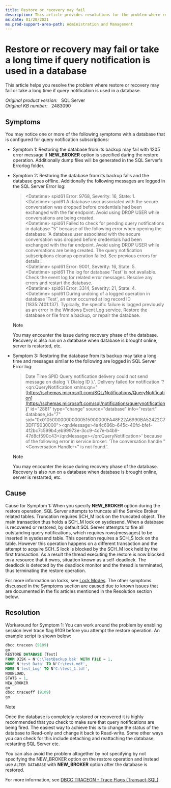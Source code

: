 ```yaml
---
title: Restore or recovery may fail
description: This article provides resolutions for the problem where restore or recovery may fail or take a long time if query notification is used in a database.
ms.date: 01/20/2021
ms.prod-support-area-path: Administration and Management
---
```

# Restore or recovery may fail or take a long time if query notification is used in a database

This article helps you resolve the problem where restore or recovery may fail or take a long time if query notification is used in a database.

_Original product version:_ &nbsp; SQL Server  
_Original KB number:_ &nbsp; 2483090

## Symptoms

You may notice one or more of the following symptoms with a database that is configured for query notification subscriptions:

- Symptom 1: Restoring the database from its backup may fail with 1205 error message if **NEW_BROKER** option is specified during the restore operation. Additionally dump files will be generated in the SQL Server's Errorlog folder.

- Symptom 2: Restoring the database from its backup fails and the database goes offline. Additionally the following messages are logged in the SQL Server Error log:

    > \<Datetime> spid61 Error: 9768, Severity: 16, State: 1.  
    \<Datetime> spid61 A database user associated with the secure conversation was dropped before credentials had been exchanged with the far endpoint. Avoid using DROP USER while conversations are being created.  
    \<Datetime> spid61 Failed to check for pending query notifications in database "5" because of the following error when opening the database: 'A database user associated with the secure conversation was dropped before credentials had been exchanged with the far endpoint. Avoid using DROP USER while conversations are being created. The query notification subscriptions cleanup operation failed. See previous errors for details.'.  
    \<Datetime> spid61 Error: 9001, Severity: 16, State: 5.  
    \<Datetime> spid61 The log for database 'Test' is not available. Check the event log for related error messages. Resolve any errors and restart the database.  
    \<Datetime> spid61 Error: 3314, Severity: 21, State: 4.  
    \<Datetime> spid61 During undoing of a logged operation in database 'Test', an error occurred at log record ID (1835:7401:137). Typically, the specific failure is logged previously as an error in the Windows Event Log service. Restore the database or file from a backup, or repair the database.

    > [!NOTE]
    > You may encounter the issue during recovery phase of the database. Recovery is also run on a database when database is brought online, server is restarted, etc.

- Symptom 3: Restoring the database from its backup may take a long time and messages similar to the following are logged in SQL Server Error log:

    > Date Time SPID Query notification delivery could not send message on dialog '{ Dialog ID }.'. Delivery failed for notification '?\<qn:QueryNotification xmlns:qn="[https://schemas.microsoft.com/SQL/Notifications/QueryNotification](https://schemas.microsoft.com/sql/notifications/querynotification)" id="2881" type="change" source="database" info="restart" database_id="7" sid="0x010500000000000515000000FA48F22A6990BA52422C73DFF9030000">\<qn:Message>4a4c696b-645c-40fd-bfef-4f2bc7c599b4;eb99973e-3cc9-4c7e-b4b9-47d8cf590c43</qn:Message></qn:QueryNotification>' because of the following error in service broker: 'The conversation handle "\<Conversation Handler>" is not found.'.

    > [!NOTE]
    > You may encounter the issue during recovery phase of the database. Recovery is also run on a database when database is brought online, server is restarted, etc.

## Cause

Cause for Symptom 1: When you specify **NEW_BROKER** option during the restore operation, SQL Server attempts to truncate all the Service Broker related tables. Truncation requires SCH_M lock on the truncated object. The main transaction thus holds a SCH_M lock on sysdesend. When a database is recovered or restored, by default SQL Server attempts to fire all outstanding query notifications, which requires rows(messages) to be inserted in sysdesend table. This operation requires a SCH_S lock on the table. However this operation happens on a different transaction and the attempt to acquire SCH_S lock is blocked by the SCH_M lock held by the first transaction. As a result the thread executing the restore is now blocked on a resource that it owns, situation known as a self-deadlock. The deadlock is detected by the deadlock monitor and the thread is terminated, thus terminating the restore operation.

For more information on locks, see [Lock Modes](/previous-versions/sql/sql-server-2008-r2/ms175519(v=sql.105)). The other symptoms discussed in the Symptoms section are caused due to known issues that are documented in the fix articles mentioned in the Resolution section below.

## Resolution

Workaround for Symptom 1: You can work around the problem by enabling session level trace flag 9109 before you attempt the restore operation. An example script is shown below:

```sql
dbcc traceon (9109)
go
RESTORE DATABASE [Test] 
FROM DISK = N'C:\TestBackup.bak' WITH FILE = 1, 
MOVE N'test_Data' TO N'C:\test.mdf', 
MOVE N'test_Log' TO N'C:\test_1.ldf', 
NOUNLOAD, 
STATS = 1, 
NEW_BROKER
go
dbcc traceoff (9109)
go
```

> [!NOTE]
> Once the database is completely restored or recovered it is highly recommended that you check to make sure that query notifications are being fired. The easiest way to achieve this is to change the status of the database to Read-only and change it back to Read-write. Some other ways you can check for this include detaching and reattaching the database, restarting SQL Server etc.

You can also avoid the problem altogether by not specifying by not specifying the NEW_BROKER option on the restore operation and instead use `ALTER DATABASE` with **NEW_BROKER** option after the database is restored.

For more information, see [DBCC TRACEON - Trace Flags (Transact-SQL)](/sql/t-sql/database-console-commands/dbcc-traceon-trace-flags-transact-sql).
